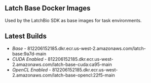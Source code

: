 Latch Base Docker Images
---

Used by the LatchBio SDK as base images for task environments.

## Latest Builds

  * *Base* - 812206152185.dkr.ecr.us-west-2.amazonaws.com/latch-base:9a7d-main
  * *CUDA Enabled* - 812206152185.dkr.ecr.us-west-2.amazonaws.com/latch-base-cuda:ca95-main
  * *OpenCL Enabled* - 812206152185.dkr.ecr.us-west-2.amazonaws.com/latch-base-opencl:22f5-main
